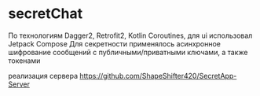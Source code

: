 # secretChat
По технологиям 
Dagger2, Retrofit2, Kotlin Coroutines, 
для ui использовал Jetpack Compose
Для секретности применялось асинхронное шифрование сообщений с публичными/приватными ключами, а также токенами

реализация сервера https://github.com/ShapeShifter420/SecretApp-Server
